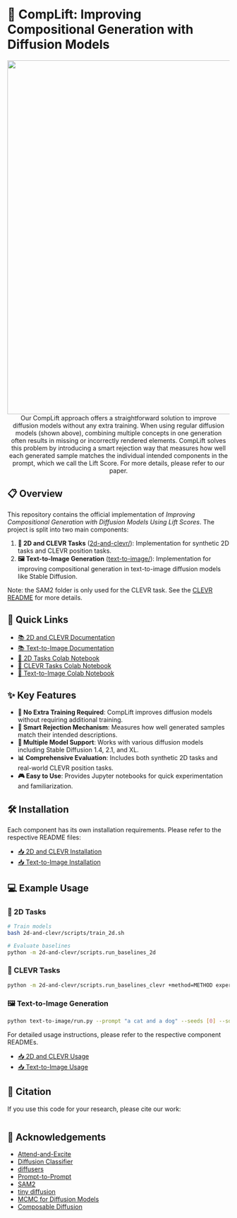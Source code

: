 # 🎨 CompLift: Improving Compositional Generation with Diffusion Models

<p align="center">
<img src="text-to-image/figures/accepted_vs_rejected.png" width="800px"/>
<br>
Our CompLift approach offers a straightforward solution to improve diffusion models without any extra training. When using regular diffusion models (shown above), combining multiple concepts in one generation often results in missing or incorrectly rendered elements. CompLift solves this problem by introducing a smart rejection way that measures how well each generated sample matches the individual intended components in the prompt, which we call the Lift Score. For more details, please refer to our paper.
</p>

## 📋 Overview

This repository contains the official implementation of *Improving Compositional Generation with Diffusion Models Using Lift Scores*. The project is split into two main components:

1. **🎯 2D and CLEVR Tasks** ([2d-and-clevr/](https://github.com/rainorangelemon/complift-2d-and-clevr)): Implementation for synthetic 2D tasks and CLEVR position tasks.
2. **🖼️ Text-to-Image Generation** ([text-to-image/](https://github.com/rainorangelemon/complift-t2i)): Implementation for improving compositional generation in text-to-image diffusion models like Stable Diffusion.

Note: the SAM2 folder is only used for the CLEVR task. See the [CLEVR README](https://github.com/rainorangelemon/complift-2d-and-clevr#2-evaluate-samples-using-sam2) for more details.

## 🔗 Quick Links

- [📚 2D and CLEVR Documentation](https://github.com/rainorangelemon/complift-2d-and-clevr)
- [📚 Text-to-Image Documentation](https://github.com/rainorangelemon/complift-t2i)
- [📓 2D Tasks Colab Notebook](https://colab.research.google.com/drive/1bVjGY-ym67CV8FiUxxkaMpbkWg9EQGcd?usp=sharing)
- [📓 CLEVR Tasks Colab Notebook](https://colab.research.google.com/drive/1JPm_N8NThABc5jZmgiTB4RWnNUkKp491?usp=sharing)
- [📓 Text-to-Image Colab Notebook](https://colab.research.google.com/drive/1bVjGY-ym67CV8FiUxxkaMpbkWg9EQGcd?usp=sharing)

## ✨ Key Features

- **🚀 No Extra Training Required**: CompLift improves diffusion models without requiring additional training.
- **🎯 Smart Rejection Mechanism**: Measures how well generated samples match their intended descriptions.
- **🔄 Multiple Model Support**: Works with various diffusion models including Stable Diffusion 1.4, 2.1, and XL.
- **📊 Comprehensive Evaluation**: Includes both synthetic 2D tasks and real-world CLEVR position tasks.
- **🎮 Easy to Use**: Provides Jupyter notebooks for quick experimentation and familiarization.

## 🛠️ Installation

Each component has its own installation requirements. Please refer to the respective README files:

- [📥 2D and CLEVR Installation](https://github.com/rainorangelemon/complift-2d-and-clevr#-installation)
- [📥 Text-to-Image Installation](https://github.com/rainorangelemon/complift-t2i#setup)

## 💻 Example Usage

### 🎨 2D Tasks

```bash
# Train models
bash 2d-and-clevr/scripts/train_2d.sh

# Evaluate baselines
python -m 2d-and-clevr/scripts.run_baselines_2d
```

### 🎯 CLEVR Tasks

```bash
python -m 2d-and-clevr/scripts.run_baselines_clevr +method=METHOD experiment_name=YOUR_EXPERIMENT_NAME num_constraints=NUM_CONSTRAINTS num_samples_to_generate=NUM_SAMPLES_TO_GENERATE
```

### 🖼️ Text-to-Image Generation

```bash
python text-to-image/run.py --prompt "a cat and a dog" --seeds [0] --sd_xl=True --run_standard_sd=True --save_intermediate_latent=True --output_path "outputs/example"
```

For detailed usage instructions, please refer to the respective component READMEs.
- [📥 2D and CLEVR Usage](https://github.com/rainorangelemon/complift-2d-and-clevr#-2d-synthetic-dataset--)
- [📥 Text-to-Image Usage](https://github.com/rainorangelemon/complift-t2i#usage)

## 📝 Citation

If you use this code for your research, please cite our work:

```bibtex
```

## 🙏 Acknowledgements

- [Attend-and-Excite](https://github.com/AttendAndExcite/Attend-and-Excite)
- [Diffusion Classifier](https://github.com/diffusion-classifier/diffusion-classifier)
- [diffusers](https://github.com/huggingface/diffusers)
- [Prompt-to-Prompt](https://github.com/google/prompt-to-prompt/)
- [SAM2](https://github.com/facebookresearch/sam2)
- [tiny diffusion](https://github.com/tanelp/tiny-diffusion)
- [MCMC for Diffusion Models](https://github.com/yilundu/reduce_reuse_recycle)
- [Composable Diffusion](https://github.com/energy-based-model/Compositional-Visual-Generation-with-Composable-Diffusion-Models-PyTorch)
